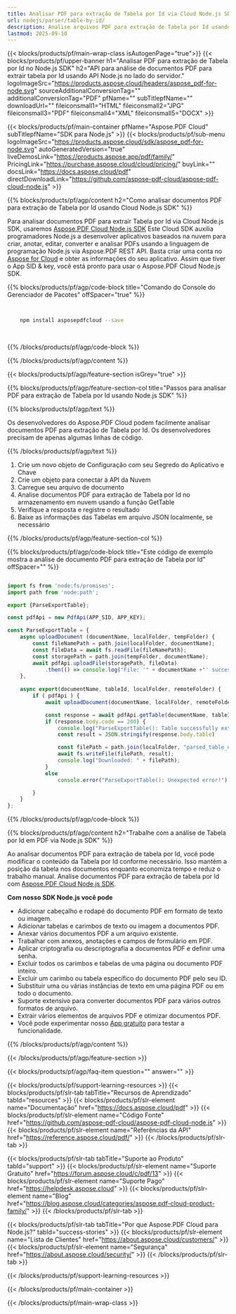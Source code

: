 ```yaml
---
title: Analisar PDF para extração de Tabela por Id via Cloud Node.js SDK
url: nodejs/parser/table-by-id/
description: Analise arquivos PDF para extração de Tabela por Id usando Aspose.PDF Cloud SDK para Node.js. Melhore a descobribilidade e indexação.
lastmod: 2025-09-10
---
```


{{< blocks/products/pf/main-wrap-class isAutogenPage="true">}}
{{< blocks/products/pf/upper-banner h1="Analisar PDF para extração de Tabela por Id no Node.js SDK" h2="API para análise de documentos PDF para extrair tabela por Id usando API Node.js no lado do servidor." logoImageSrc="https://products.aspose.cloud/headers/aspose_pdf-for-node.svg" sourceAdditionalConversionTag="" additionalConversionTag="PDF" pfName="" subTitlepfName="" downloadUrl="" fileiconsmall1="HTML" fileiconsmall2="JPG" fileiconsmall3="PDF" fileiconsmall4="XML" fileiconsmall5="DOCX" >}}

{{< blocks/products/pf/main-container pfName="Aspose.PDF Cloud" subTitlepfName="SDK para Node.js" >}}
{{< blocks/products/pf/sub-menu logoImageSrc="https://products.aspose.cloud/sdk/aspose_pdf-for-node.svg"
autoGeneratedVersion="true"
liveDemosLink="https://products.aspose.app/pdf/family/" PricingLink="https://purchase.aspose.cloud/cloud/pricing/" buyLink="" docsLink="https://docs.aspose.cloud/pdf"  directDownloadLink="https://github.com/aspose-pdf-cloud/aspose-pdf-cloud-node.js" >}}

{{% blocks/products/pf/agp/content h2="Como analisar documentos PDF para extração de Tabela por Id usando Cloud Node.js SDK" %}}

Para analisar documentos PDF para extrair Tabela por Id via Cloud Node.js SDK, usaremos
[Aspose.PDF Cloud Node.js SDK](https://products.aspose.cloud/pdf/nodejs/)
Este Cloud SDK auxilia programadores Node.js a desenvolver aplicativos baseados na nuvem para criar, anotar, editar, converter e analisar PDFs usando a linguagem de programação Node.js via Aspose.PDF REST API. Basta criar uma conta no [Aspose for Cloud](https://dashboard.aspose.cloud/#/apps) e obter as informações do seu aplicativo. Assim que tiver o App SID & key, você está pronto para usar o Aspose.PDF Cloud Node.js SDK.

{{% blocks/products/pf/agp/code-block title="Comando do Console do Gerenciador de Pacotes" offSpacer="true" %}}

```bash

     
    npm install asposepdfcloud --save
     
     

```

{{% /blocks/products/pf/agp/code-block %}}

{{% /blocks/products/pf/agp/content %}}

{{< blocks/products/pf/agp/feature-section isGrey="true" >}}

{{% blocks/products/pf/agp/feature-section-col title="Passos para analisar PDF para extração de Tabela por Id usando Node.js SDK" %}}

{{% blocks/products/pf/agp/text %}}

Os desenvolvedores do Aspose.PDF Cloud podem facilmente analisar documentos PDF para extração de Tabela por Id. Os desenvolvedores precisam de apenas algumas linhas de código.

{{% /blocks/products/pf/agp/text %}}

1. Crie um novo objeto de Configuração com seu Segredo do Aplicativo e Chave
1. Crie um objeto para conectar à API da Nuvem
1. Carregue seu arquivo de documento
1. Analise documentos PDF para extração de Tabela por Id no armazenamento em nuvem usando a função GetTable
1. Verifique a resposta e registre o resultado
1. Baixe as informações das Tabelas em arquivo JSON localmente, se necessário

{{% /blocks/products/pf/agp/feature-section-col %}}

{{% blocks/products/pf/agp/code-block title="Este código de exemplo mostra a análise de documento PDF para extração de Tabela por Id" offSpacer="" %}}

```js

import fs from 'node:fs/promises';
import path from 'node:path';

export {ParseExportTable};

const pdfApi = new PdfApi(APP_SID, APP_KEY);

const ParseExportTable = {
    async uploadDocument (documentName, localFolder, tempFolder) {
        const fileNamePath = path.join(localFolder, documentName);
        const fileData = await fs.readFile(fileNamePath);
        const storagePath = path.join(tempFolder, documentName);
        await pdfApi.uploadFile(storagePath, fileData)
            .then(() => console.log("File: '" + documentName +"' successfully uploaded."));
    },
    
    async export(documentName, tableId, localFolder, remoteFolder) {
        if ( pdfApi ) {
            await uploadDocument(documentName, localFolder, remoteFolder);

            const response = await pdfApi.getTable(documentName, tableId, null, remoteFolder);
            if (response.body.code == 200) {
                console.log("ParseExportTable(): Table successfully extracted!");
                const result = JSON.stringify(response.body.table)

                const filePath = path.join(localFolder, "parsed_table_output.json");
                await fs.writeFile(filePath, result);
                console.log("Downloaded: " + filePath);   
            }
            else
                console.error("ParseExportTable(): Unexpected error!") 

        }
    }
};
```

{{% /blocks/products/pf/agp/code-block %}}

{{% blocks/products/pf/agp/content h2="Trabalhe com a análise de Tabela por Id em PDF via Node.js SDK" %}}

Ao analisar documentos PDF para extração de tabela por Id, você pode modificar o conteúdo da Tabela por Id conforme necessário. Isso mantém a posição da tabela nos documentos enquanto economiza tempo e reduz o trabalho manual.
Analise documentos PDF para extração de tabela por Id com [Aspose.PDF Cloud Node.js SDK](https://products.aspose.cloud/pdf/nodejs/).

**Com nosso SDK Node.js você pode**

+ Adicionar cabeçalho e rodapé do documento PDF em formato de texto ou imagem.
+ Adicionar tabelas e carimbos de texto ou imagem a documentos PDF.
+ Anexar vários documentos PDF a um arquivo existente.
+ Trabalhar com anexos, anotações e campos de formulário em PDF.
+ Aplicar criptografia ou descriptografia a documentos PDF e definir uma senha.
+ Excluir todos os carimbos e tabelas de uma página ou documento PDF inteiro.
+ Excluir um carimbo ou tabela específico do documento PDF pelo seu ID.
+ Substituir uma ou várias instâncias de texto em uma página PDF ou em todo o documento.
+ Suporte extensivo para converter documentos PDF para vários outros formatos de arquivo.
+ Extrair vários elementos de arquivos PDF e otimizar documentos PDF.
+ Você pode experimentar nosso [App gratuito](https://products.aspose.app/pdf/) para testar a funcionalidade.

{{% /blocks/products/pf/agp/content %}}

{{< /blocks/products/pf/agp/feature-section >}}

{{< blocks/products/pf/agp/faq-item question="" answer="" >}}

{{< blocks/products/pf/support-learning-resources >}}
{{< blocks/products/pf/slr-tab tabTitle="Recursos de Aprendizado" tabId="resources" >}}
{{< blocks/products/pf/slr-element name="Documentação" href="https://docs.aspose.cloud/pdf" >}}
{{< blocks/products/pf/slr-element name="Código Fonte" href="https://github.com/aspose-pdf-cloud/aspose-pdf-cloud-node.js" >}}
{{< blocks/products/pf/slr-element name="Referências da API" href="https://reference.aspose.cloud/pdf/" >}}
{{< /blocks/products/pf/slr-tab >}}

{{< blocks/products/pf/slr-tab tabTitle="Suporte ao Produto" tabId="support" >}}
{{< blocks/products/pf/slr-element name="Suporte Gratuito" href="https://forum.aspose.cloud/c/pdf/13" >}}
{{< blocks/products/pf/slr-element name="Suporte Pago" href="https://helpdesk.aspose.cloud" >}}
{{< blocks/products/pf/slr-element name="Blog" href="https://blog.aspose.cloud/categories/aspose.pdf-cloud-product-family/" >}}
{{< /blocks/products/pf/slr-tab >}}

{{< blocks/products/pf/slr-tab tabTitle="Por que Aspose.PDF Cloud para Node.js?" tabId="success-stories" >}}
{{< blocks/products/pf/slr-element name="Lista de Clientes" href="https://about.aspose.cloud/customers/" >}}
{{< blocks/products/pf/slr-element name="Segurança" href="https://about.aspose.cloud/security/" >}}
{{< /blocks/products/pf/slr-tab >}}

{{< /blocks/products/pf/support-learning-resources >}}

{{< /blocks/products/pf/main-container >}}

{{< /blocks/products/pf/main-wrap-class >}}


